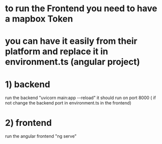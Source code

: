 # to run the Frontend you need to have a mapbox Token
# you can have it easily from their platform and replace it in environment.ts (angular project) 




# 1) backend

run the backend "uvicorn main:app --reload" 
  it should run on port 8000 ( if not change the backend port in environment.ts in the frontend) 
  
# 2) frontend

run the angular frontend "ng serve" 
